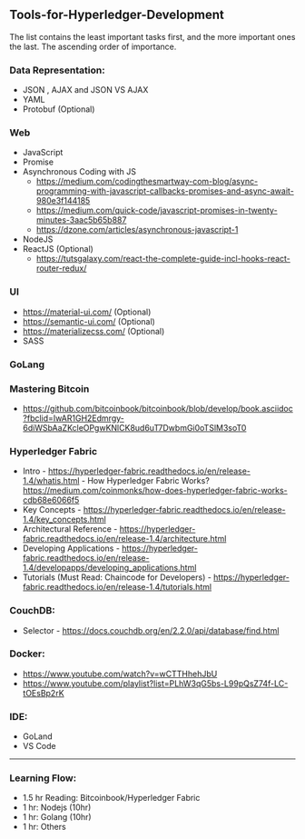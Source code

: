 ## Tools-for-Hyperledger-Development
The list contains the least important tasks first, and the more important ones the last. The ascending order of importance.

### Data Representation:
   - JSON , AJAX and JSON VS AJAX
   - YAML
   - Protobuf (Optional)

### Web
   - JavaScript
   - Promise
   - Asynchronous Coding with JS 
      - https://medium.com/codingthesmartway-com-blog/async-programming-with-javascript-callbacks-promises-and-async-await-980e3f144185
      - https://medium.com/quick-code/javascript-promises-in-twenty-minutes-3aac5b65b887
      - https://dzone.com/articles/asynchronous-javascript-1
   - NodeJS 
   - ReactJS (Optional)
      - https://tutsgalaxy.com/react-the-complete-guide-incl-hooks-react-router-redux/

### UI
   - https://material-ui.com/ (Optional)
   - https://semantic-ui.com/ (Optional)
   - https://materializecss.com/ (Optional)
   - SASS

### GoLang

### Mastering Bitcoin
   - https://github.com/bitcoinbook/bitcoinbook/blob/develop/book.asciidoc?fbclid=IwAR1GH2Edmrgy-6diWSbAaZKcleOPgwKNlCK8ud6uT7DwbmGi0oTSlM3soT0

### Hyperledger Fabric
   - Intro - https://hyperledger-fabric.readthedocs.io/en/release-1.4/whatis.html
         - How Hyperledger Fabric Works? https://medium.com/coinmonks/how-does-hyperledger-fabric-works-cdb68e6066f5
   - Key Concepts - https://hyperledger-fabric.readthedocs.io/en/release-1.4/key_concepts.html
   - Architectural Reference - https://hyperledger-fabric.readthedocs.io/en/release-1.4/architecture.html
   - Developing Applications - https://hyperledger-fabric.readthedocs.io/en/release-1.4/developapps/developing_applications.html
   - Tutorials (Must Read: Chaincode for Developers) - https://hyperledger-fabric.readthedocs.io/en/release-1.4/tutorials.html
### CouchDB:
   - Selector - https://docs.couchdb.org/en/2.2.0/api/database/find.html
### Docker:
   - https://www.youtube.com/watch?v=wCTTHhehJbU
   - https://www.youtube.com/playlist?list=PLhW3qG5bs-L99pQsZ74f-LC-tOEsBp2rK
   
### IDE: 
   - GoLand
   - VS Code
-----------------------------------------------------------------------------------------------------------------------------

### Learning Flow:
   - 1.5 hr Reading: Bitcoinbook/Hyperledger Fabric
   - 1 hr: Nodejs (10hr)
   - 1 hr: Golang (10hr)
   - 1 hr: Others

















